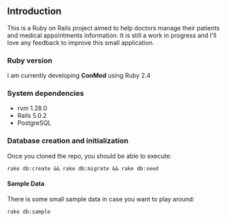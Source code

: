 ## Introduction
This is a Ruby on Rails project aimed to help doctors manage their patients
and medical appointments information. It is still a work in progress
and I'll love any feedback to improve this small application.

### Ruby version

I am currently developing **ConMed** using Ruby 2.4

### System dependencies
* rvm 1.28.0
* Rails 5.0.2
* PostgreSQL

### Database creation and initialization
Once you cloned the repo, you should be able to execute: 

`rake db:create && rake db:migrate && rake db:seed`

#### Sample Data
There is some small sample data in case you want to play around:

`rake db:sample`